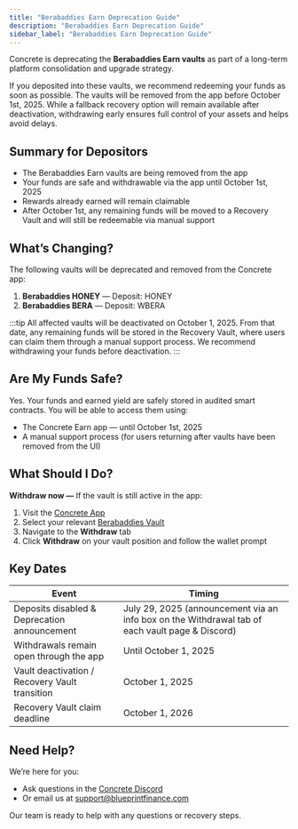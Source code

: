 ```yaml
---
title: "Berabaddies Earn Deprecation Guide"
description: "Berabaddies Earn Deprecation Guide"
sidebar_label: "Berabaddies Earn Deprecation Guide"
---
```


Concrete is deprecating the **Berabaddies Earn vaults** as part of a long-term platform consolidation and upgrade strategy.

If you deposited into these vaults, we recommend redeeming your funds as soon as possible. The vaults will be removed from the app before October 1st, 2025. While a fallback recovery option will remain available after deactivation, withdrawing early ensures full control of your assets and helps avoid delays.

## Summary for Depositors

- The Berabaddies Earn vaults are being removed from the app
- Your funds are safe and withdrawable via the app until October 1st, 2025
- Rewards already earned will remain claimable
- After October 1st, any remaining funds will be moved to a Recovery Vault and will still be redeemable via manual support

## What’s Changing?

The following vaults will be deprecated and removed from the Concrete app:

1. **Berabaddies HONEY** — Deposit: HONEY
2. **Berabaddies BERA** — Deposit: WBERA

:::tip
All affected vaults will be deactivated on October 1, 2025. From that date, any remaining funds will be stored in the Recovery Vault, where users can claim them through a manual support process. We recommend withdrawing your funds before deactivation.
:::

## Are My Funds Safe?

Yes. Your funds and earned yield are safely stored in audited smart contracts. You will be able to access them using:

- The Concrete Earn app — until October 1st, 2025
- A manual support process (for users returning after vaults have been removed from the UI)

## What Should I Do?

**Withdraw now —** If the vault is still active in the app:

1. Visit the [Concrete App](https://app.concrete.xyz/)
2. Select your relevant [Berabaddies Vault](https://app.concrete.xyz/vault/berabaddies/earn)
3. Navigate to the **Withdraw** tab
4. Click **Withdraw** on your vault position and follow the wallet prompt

## Key Dates

| **Event** | **Timing** |
| --- | --- |
| Deposits disabled & Deprecation announcement | July 29, 2025 (announcement via an info box on the Withdrawal tab of each vault page & Discord) |
| Withdrawals remain open through the app | Until October 1, 2025 |
| Vault deactivation / Recovery Vault transition | October 1, 2025 |
| Recovery Vault claim deadline | October 1, 2026 |

## Need Help?

We’re here for you:

- Ask questions in the [Concrete Discord](https://discord.gg/concretexyz)
- Or email us at [support@blueprintfinance.com](mailto:support@blueprintfinance.com)

Our team is ready to help with any questions or recovery steps.
